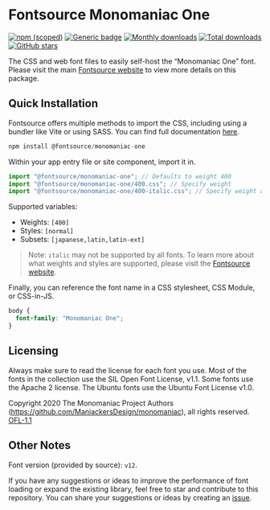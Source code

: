# Fontsource Monomaniac One

[![npm (scoped)](https://img.shields.io/npm/v/@fontsource/monomaniac-one?color=brightgreen)](https://www.npmjs.com/package/@fontsource/monomaniac-one) [![Generic badge](https://img.shields.io/badge/fontsource-passing-brightgreen)](https://github.com/fontsource/fontsource) [![Monthly downloads](https://badgen.net/npm/dm/@fontsource/monomaniac-one)](https://github.com/fontsource/fontsource) [![Total downloads](https://badgen.net/npm/dt/@fontsource/monomaniac-one)](https://github.com/fontsource/fontsource) [![GitHub stars](https://img.shields.io/github/stars/fontsource/fontsource.svg?style=social&label=Star)](https://github.com/fontsource/fontsource/stargazers)

The CSS and web font files to easily self-host the “Monomaniac One” font. Please visit the main [Fontsource website](https://fontsource.org/fonts/monomaniac-one) to view more details on this package.

## Quick Installation

Fontsource offers multiple methods to import the CSS, including using a bundler like Vite or using SASS. You can find full documentation [here](https://fontsource.org/docs/getting-started/introduction).

```javascript
npm install @fontsource/monomaniac-one
```

Within your app entry file or site component, import it in.

```javascript
import "@fontsource/monomaniac-one"; // Defaults to weight 400
import "@fontsource/monomaniac-one/400.css"; // Specify weight
import "@fontsource/monomaniac-one/400-italic.css"; // Specify weight and style
```

Supported variables:
- Weights: `[400]`
- Styles: `[normal]`
- Subsets: `[japanese,latin,latin-ext]`

> Note: `italic` may not be supported by all fonts. To learn more about what weights and styles are supported, please visit the [Fontsource website](https://fontsource.org/fonts/monomaniac-one).

Finally, you can reference the font name in a CSS stylesheet, CSS Module, or CSS-in-JS.

```css
body {
  font-family: "Monomaniac One";
}
```

## Licensing
Always make sure to read the license for each font you use. Most of the fonts in the collection use the SIL Open Font License, v1.1. Some fonts use the Apache 2 license. The Ubuntu fonts use the Ubuntu Font License v1.0.

Copyright 2020 The Monomaniac Project Authors (https://github.com/ManiackersDesign/monomaniac), all rights reserved.
[OFL-1.1](https://openfontlicense.org)

## Other Notes
Font version (provided by source): `v12`.

If you have any suggestions or ideas to improve the performance of font loading or expand the existing library, feel free to star and contribute to this repository. You can share your suggestions or ideas by creating an [issue](https://github.com/fontsource/fontsource/issues).
